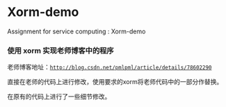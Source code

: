 # Xorm-demo
Assignment for service computing : Xorm-demo

### 使用 xorm 实现老师博客中的程序
老师博客地址：<code>http://blog.csdn.net/pmlpml/article/details/78602290</code>

直接在老师的代码上进行修改，使用要求的xorm将老师代码中的一部分作替换。

在原有的代码上进行了一些细节修改。
